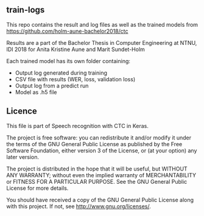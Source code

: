 ## train-logs

This repo contains the result and log files as well as the trained models from https://github.com/holm-aune-bachelor2018/ctc

Results are a part of the Bachelor Thesis in Computer Engineering at NTNU, IDI 2018 for Anita Kristine Aune and Marit Sundet-Holm

Each trained model has its own folder containing:
- Output log generated during training 
- CSV file with results (WER, loss, validation loss)
- Output log from a predict run
- Model as .h5 file

## Licence
This file is part of Speech recognition with CTC in Keras.

The project is free software: you can redistribute it and/or modify
it under the terms of the GNU General Public License as published by
the Free Software Foundation, either version 3 of the License, or
(at your option) any later version.

The project is distributed in the hope that it will be useful,
but WITHOUT ANY WARRANTY; without even the implied warranty of
MERCHANTABILITY or FITNESS FOR A PARTICULAR PURPOSE.  See the
GNU General Public License for more details.

You should have received a copy of the GNU General Public License
along with this project. If not, see <http://www.gnu.org/licenses/>.
